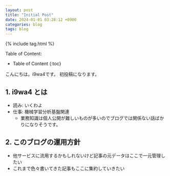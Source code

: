 ```yaml
---
layout: post
title: "Initial Post"
date: 2024-01-01 03:28:12 +0900
categories: blog
tags: blog
---
```


<!-- # h1 -->

{% include tag.html %}

Table of Content:
- Table of Content
{:toc}

こんにちは。i9wa4です。
初投稿になります。

## 1. i9wa4 とは

- 読み: いくわよ
- 仕事: 機械学習分析基盤関連
    - 業務知識は個人公開が難しいものが多いのでブログでは関係ない話ばかりになりそうです。

## 2. このブログの運用方針

- 他サービスに流用するかもしれないけど記事の元データはここで一元管理したい
- これまで色々書いてきた記事もここに集約していきたい
